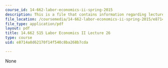```yaml
---
course_id: 14-662-labor-economics-ii-spring-2015
description: This is a file that contains information regarding lecture 26.
file_location: /coursemedia/14-662-labor-economics-ii-spring-2015/e8714a8d62170f14f540c8ba268b7cda_MIT14_662S15_lecnotes26.pdf
file_type: application/pdf
layout: pdf
title: 14.662 S15 Labor Economics II Lecture 26
type: course
uid: e8714a8d62170f14f540c8ba268b7cda

---
```

None